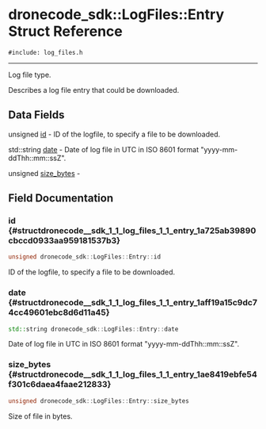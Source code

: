# dronecode_sdk::LogFiles::Entry Struct Reference
`#include: log_files.h`

----


Log file type. 


Describes a log file entry that could be downloaded. 


## Data Fields


unsigned [id](#structdronecode__sdk_1_1_log_files_1_1_entry_1a725ab39890cbccd0933aa959181537b3)  - ID of the logfile, to specify a file to be downloaded.

std::string [date](#structdronecode__sdk_1_1_log_files_1_1_entry_1aff19a15c9dc74cc49601ebc8d6d11a45)  - Date of log file in UTC in ISO 8601 format "yyyy-mm-ddThh::mm::ssZ".

unsigned [size_bytes](#structdronecode__sdk_1_1_log_files_1_1_entry_1ae8419ebfe54f301c6daea4faae212833)  -


## Field Documentation


### id {#structdronecode__sdk_1_1_log_files_1_1_entry_1a725ab39890cbccd0933aa959181537b3}

```cpp
unsigned dronecode_sdk::LogFiles::Entry::id
```


ID of the logfile, to specify a file to be downloaded.


### date {#structdronecode__sdk_1_1_log_files_1_1_entry_1aff19a15c9dc74cc49601ebc8d6d11a45}

```cpp
std::string dronecode_sdk::LogFiles::Entry::date
```


Date of log file in UTC in ISO 8601 format "yyyy-mm-ddThh::mm::ssZ".


### size_bytes {#structdronecode__sdk_1_1_log_files_1_1_entry_1ae8419ebfe54f301c6daea4faae212833}

```cpp
unsigned dronecode_sdk::LogFiles::Entry::size_bytes
```


Size of file in bytes.